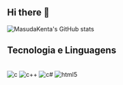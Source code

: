 ## Hi there 👋

![MasudaKenta's GitHub stats](https://github-readme-stats.vercel.app/api?username=MasudaKenta&show_icons=true&theme=dark)

## Tecnologia e Linguagens

<div style="inline_block"><br>
  <img  align="center" alt="c" src="https://img.shields.io/badge/c-%2300599C.svg?style=for-the-badge&logo=c&logoColor=white"/>
  <img  align="center" alt="c++" src="https://img.shields.io/badge/c++-%2300599C.svg?style=for-the-badge&logo=c%2B%2B&logoColor=white"/>
  <img  align="center" alt="c#" src="https://img.shields.io/badge/c%23-%23239120.svg?style=for-the-badge&logo=csharp&logoColor=white"/>
  <img  align="center" alt="html5" src="https://img.shields.io/badge/HTML5-E34F26?style=for-the-badge&logo=html5&logoColor=white"/>
   	
</div>
